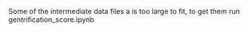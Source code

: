 Some of the intermediate data files a is too large to fit, to get them run gentrification_score.ipynb
